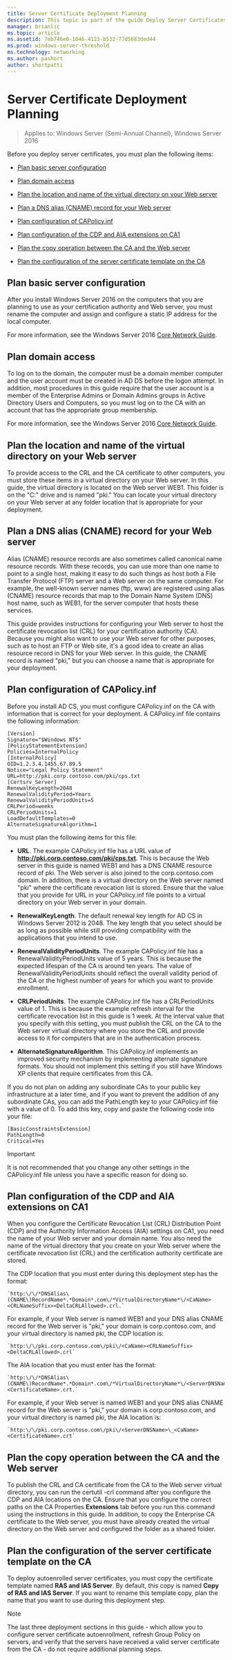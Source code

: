 ```yaml
---
title: Server Certificate Deployment Planning
description: This topic is part of the guide Deploy Server Certificates for 802.1X Wired and Wireless Deployments
manager: brianlic
ms.topic: article
ms.assetid: 7eb746e0-1046-4123-b532-77d5683ded44
ms.prod: windows-server-threshold
ms.technology: networking
ms.author: pashort
author: shortpatti
---
```

# Server Certificate Deployment Planning

>Applies to: Windows Server (Semi-Annual Channel), Windows Server 2016

Before you deploy server certificates, you must plan the following items:  
  
-   [Plan basic server configuration](#bkmk_basic)  
  
-   [Plan domain access](#bkmk_domain)  
  
-   [Plan the location and name of the virtual directory on your Web server](#bkmk_virtual)  
  
-   [Plan a DNS alias (CNAME) record for your Web server](#bkmk_cname)  
  
-   [Plan configuration of CAPolicy.inf](#bkmk_capolicy)  
  
-   [Plan configuration of the CDP and AIA extensions on CA1](#bkmk_cdp)  
  
-   [Plan the copy operation between the CA and the Web server](#bkmk_copy)  
  
-   [Plan the configuration of the server certificate template on the CA](#bkmk_template)  
  
## <a name="bkmk_basic"></a>Plan basic server configuration  
After you install  Windows Server 2016 on the computers that you are planning to use as your certification authority and Web server, you must rename the computer and assign and configure a static IP address for the local computer.  
  
For more information, see the  Windows Server 2016 [Core Network Guide](../../../core-network-guide/Core-Network-Guide.md).  
  
## <a name="bkmk_domain"></a>Plan domain access  
To log on to the domain, the computer must be a domain member computer and the user account must be created in AD DS before the logon attempt. In addition, most procedures in this guide require that the user account is a member of the Enterprise Admins or Domain Admins groups in Active Directory Users and Computers, so you must log on to the CA with an account that has the appropriate group membership.  
  
For more information, see the  Windows Server 2016 [Core Network Guide](../../../core-network-guide/Core-Network-Guide.md).  
  
## <a name="bkmk_virtual"></a>Plan the location and name of the virtual directory on your Web server  
To provide access to the CRL and the CA certificate to other computers, you must store these items in a virtual directory on your Web server. In this guide, the virtual directory is located on the Web server WEB1. This folder is on the "C:" drive and is named "pki." You can locate your virtual directory on your Web server at any folder location that is appropriate for your deployment.  
  
## <a name="bkmk_cname"></a>Plan a DNS alias (CNAME) record for your Web server  
Alias (CNAME) resource records are also sometimes called canonical name resource records. With these records, you can use more than one name to point to a single host, making it easy to do such things as host both a File Transfer Protocol (FTP) server and a Web server on the same computer. For example, the well-known server names (ftp, www) are registered using alias (CNAME) resource records that map to the Domain Name System (DNS) host name, such as WEB1, for the server computer that hosts these services.  
  
This guide provides instructions for configuring your Web server to host the certificate revocation list (CRL) for your certification authority (CA). Because you might also want to use your Web server for other purposes, such as to host an FTP or Web site, it's a good idea to create an alias resource record in DNS for your Web server. In this guide, the CNAME record is named "pki," but you can choose a name that is appropriate for your deployment.  
  
## <a name="bkmk_capolicy"></a>Plan configuration of CAPolicy.inf  
Before you install AD CS, you must configure CAPolicy.inf on the CA with information that is correct for your deployment. A CAPolicy.inf file contains the following information:  
  
```  
[Version]  
Signature="$Windows NT$"  
[PolicyStatementExtension]  
Policies=InternalPolicy  
[InternalPolicy]  
OID=1.2.3.4.1455.67.89.5  
Notice="Legal Policy Statement"  
URL=http://pki.corp.contoso.com/pki/cps.txt  
[Certsrv_Server]  
RenewalKeyLength=2048  
RenewalValidityPeriod=Years  
RenewalValidityPeriodUnits=5  
CRLPeriod=weeks  
CRLPeriodUnits=1  
LoadDefaultTemplates=0  
AlternateSignatureAlgorithm=1  
```  
You must plan the following items for this file:  
  
-   **URL**. The example CAPolicy.inf file has a URL value of **http://pki.corp.contoso.com/pki/cps.txt**. This is because the Web server in this guide is named WEB1 and has a DNS CNAME resource record of pki. The Web server is also joined to the corp.contoso.com domain. In addition, there is a virtual directory on the Web server named "pki" where the certificate revocation list is stored. Ensure that the value that you provide for URL in your CAPolicy.inf file points to a virtual directory on your Web server in your domain.  
  
-   **RenewalKeyLength**. The default renewal key length for AD CS in  Windows Server 2012  is 2048. The key length that you select should be as long as possible while still providing compatibility with the applications that you intend to use.  
  
-   **RenewalValidityPeriodUnits**. The example CAPolicy.inf file has a RenewalValidityPeriodUnits value of 5 years. This is because the expected lifespan of the CA is around ten years. The value of RenewalValidityPeriodUnits should reflect the overall validity period of the CA or the highest number of years for which you want to provide enrollment.  
  
-   **CRLPeriodUnits**. The example CAPolicy.inf file has a CRLPeriodUnits value of 1. This is because the example refresh interval for the certificate revocation list in this guide is 1 week. At the interval value that you specify with this setting, you must publish the CRL on the CA to the Web server virtual directory where you store the CRL and provide access to it for computers that are in the authentication process.  
  
-   **AlternateSignatureAlgorithm**. This CAPolicy.inf implements an improved security mechanism by implementing alternate signature formats. You should not implement this setting if you still have Windows XP clients that require certificates from this CA.  
  
If you do not plan on adding any subordinate CAs to your public key infrastructure at a later time, and if you want to prevent the addition of any subordinate CAs, you can add the PathLength key to your CAPolicy.inf file with a value of 0. To add this key, copy and paste the following code into your file:  
  
```  
[BasicConstraintsExtension]  
PathLength=0  
Critical=Yes  
```  
  
> [!IMPORTANT]  
> It is not recommended that you change any other settings in the CAPolicy.inf file unless you have a specific reason for doing so.  
  
## <a name="bkmk_cdp"></a>Plan configuration of the CDP and AIA extensions on CA1  
When you configure the Certificate Revocation List (CRL) Distribution Point (CDP) and the Authority Information Access (AIA) settings on CA1, you need the name of your Web server and your domain name. You also need the name of the virtual directory that you create on your Web server where the certificate revocation list (CRL) and the certification authority certificate are stored.  
  
The CDP location that you must enter during this deployment step has the format:  
      
    `http:\/\/*DNSAlias\(CNAME\)RecordName*.*Domain*.com\/*VirtualDirectoryName*\/<CaName><CRLNameSuffix><DeltaCRLAllowed>.crl.`  
      
For example, if your Web server is named WEB1 and your DNS alias CNAME record for the Web server is "pki," your domain is corp.contoso.com, and your virtual directory is named pki, the CDP location is:  
      
    `http:\/\/pki.corp.contoso.com\/pki\/<CaName><CRLNameSuffix><DeltaCRLAllowed>.crl`  
      
The AIA location that you must enter has the format:  
      
    `http:\/\/*DNSAlias\(CNAME\)RecordName*.*Domain*.com\/*VirtualDirectoryName*\/<ServerDNSName>\_<CaName><CertificateName>.crt.`  
      
For example, if your Web server is named WEB1 and your DNS alias CNAME record for the Web server is "pki," your domain is corp.contoso.com, and your virtual directory is named pki, the AIA location is:  
      
    `http:\/\/pki.corp.contoso.com\/pki\/<ServerDNSName>\_<CaName><CertificateName>.crt`  
      
## <a name="bkmk_copy"></a>Plan the copy operation between the CA and the Web server  
To publish the CRL and CA certificate from the CA to the Web server virtual directory, you can run the certutil -crl command after you configure the CDP and AIA locations on the CA. Ensure that you configure the correct paths on the CA Properties **Extensions** tab before you run this command using the instructions in this guide. In addition, to copy the Enterprise CA certificate to the Web server, you must have already created the virtual directory on the Web server and configured the folder as a shared folder.  
  
## <a name="bkmk_template"></a>Plan the configuration of the server certificate template on the CA  
To deploy autoenrolled server certificates, you must copy the certificate template named **RAS and IAS Server**. By default, this copy is named **Copy of RAS and IAS Server**. If you want to rename this template copy, plan the name that you want to use during this deployment step.  
  
> [!NOTE]  
> The last three deployment sections in this guide - which allow you to configure server certificate autoenrollment, refresh Group Policy on servers, and verify that the servers have received a valid server certificate from the CA - do not require additional planning steps.  
  


